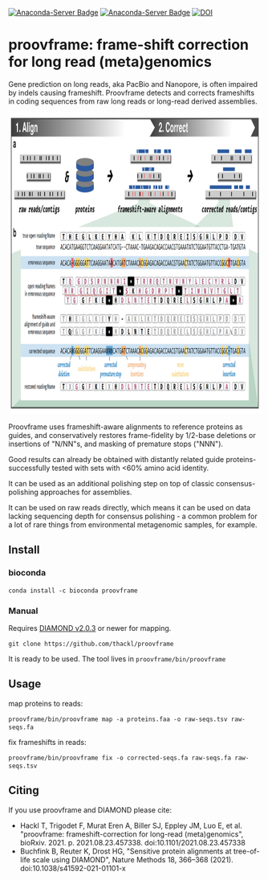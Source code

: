 [![Anaconda-Server Badge](https://anaconda.org/bioconda/proovframe/badges/license.svg)](https://anaconda.org/bioconda/proovframe)
[![Anaconda-Server Badge](https://img.shields.io/conda/dn/bioconda/proovframe.svg?style=flat)](https://anaconda.org/bioconda/proovframe)
[![DOI](https://img.shields.io/badge/DOI-10.1101/2021.08.23.457338-blue)](https://doi.org/10.1101/2021.08.23.457338)   


proovframe: frame-shift correction for long read (meta)genomics
=========================================

Gene prediction on long reads, aka PacBio and Nanopore, is often impaired by
indels causing frameshift. Proovframe detects and corrects frameshifts in coding
sequences from raw long reads or long-read derived assemblies.  

<img src="implementation.png" width="1000px" height="600px" />

Proovframe uses frameshift-aware alignments to reference proteins as guides, and
conservatively restores frame-fidelity by 1/2-base deletions or insertions of
"N/NN"s, and masking of premature stops ("NNN").

Good results can already be obtained with distantly related guide proteins-
successfully tested with sets with <60% amino acid identity.

It can be used as an additional polishing step on top of classic
consensus-polishing approaches for assemblies.

It can be used on raw reads directly, which means it can be used on data lacking
sequencing depth for consensus polishing - a common problem for a lot of rare
things from environmental metagenomic samples, for example.

## Install 

### bioconda

```
conda install -c bioconda proovframe
```

### Manual

Requires  [DIAMOND v2.0.3](https://github.com/bbuchfink/diamond) or newer for mapping.

```
git clone https://github.com/thackl/proovframe
```

It is ready to be used. The tool lives in `proovframe/bin/proovframe`


## Usage

map proteins to reads: 
``` 
proovframe/bin/proovframe map -a proteins.faa -o raw-seqs.tsv raw-seqs.fa
```

fix frameshifts in reads:
```
proovframe/bin/proovframe fix -o corrected-seqs.fa raw-seqs.fa raw-seqs.tsv
```


## Citing

If you use proovframe and DIAMOND please cite: 

- Hackl T, Trigodet F, Murat Eren A, Biller SJ, Eppley JM, Luo E, et al. "proovframe: frameshift-correction for long-read (meta)genomics", bioRxiv. 2021. p. 2021.08.23.457338. doi:10.1101/2021.08.23.457338
- Buchfink B, Reuter K, Drost HG, "Sensitive protein alignments at tree-of-life scale using DIAMOND", Nature Methods 18, 366–368 (2021). doi:10.1038/s41592-021-01101-x

